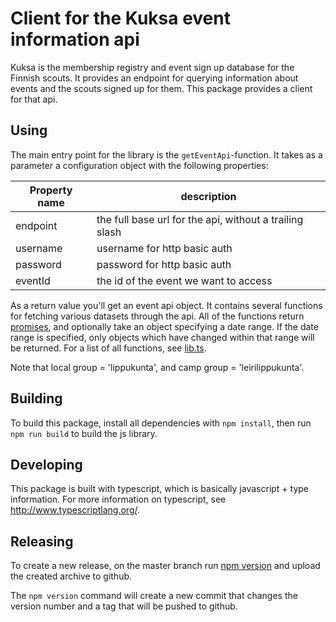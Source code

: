 # Client for the Kuksa event information api

Kuksa is the membership registry and event sign up database for the Finnish scouts. It provides an endpoint for querying information about events and the scouts signed up for them. This package provides a client for that api.

## Using
The main entry point for the library is the `getEventApi`-function. It takes as a parameter a configuration object with the following properties:

|Property name | description                                             |
|--------------|---------------------------------------------------------|
|endpoint      | the full base url for the api, without a trailing slash |
|username      | username for http basic auth                            |
|password      | password for http basic auth                            |
|eventId       | the id of the event we want to access                   |

As a return value you'll get an event api object. It contains several functions for fetching various datasets through the api. All of the functions return [promises](https://developer.mozilla.org/en-US/docs/Web/JavaScript/Reference/Global_Objects/Promise), and optionally take an object specifying a date range. If the date range is specified, only objects which have changed within that range will be returned. For a list of all functions, see [lib.ts](src/lib.ts).

Note that local group = 'lippukunta', and camp group = 'leirilippukunta'.

## Building
To build this package, install all dependencies with `npm install`, then run `npm run build` to build the js library.

## Developing
This package is built with typescript, which is basically javascript + type information. For more information on typescript, see http://www.typescriptlang.org/.

## Releasing
To create a new release, on the master branch run [npm version](https://docs.npmjs.com/cli/version) and upload the created archive to github.

The `npm version` command will create a new commit that changes the version number and a tag that will be pushed to github.
